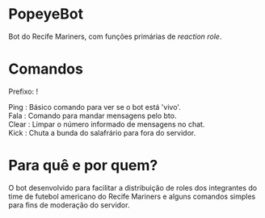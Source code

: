 # PopeyeBot
Bot do Recife Mariners, com funções primárias de _reaction role_.

# Comandos
Prefixo: !

Ping    : Básico comando para ver se o bot está 'vivo'.  
Fala    : Comando para mandar mensagens pelo bto.  
Clear   : Limpar o número informado de mensagens no chat.  
Kick    : Chuta a bunda do salafrário para fora do servidor.  

# Para quê e por quem?

O bot desenvolvido para facilitar a distribuição de roles dos integrantes do time de futebol americano do Recife Mariners e alguns comandos simples para fins de moderação do servidor.